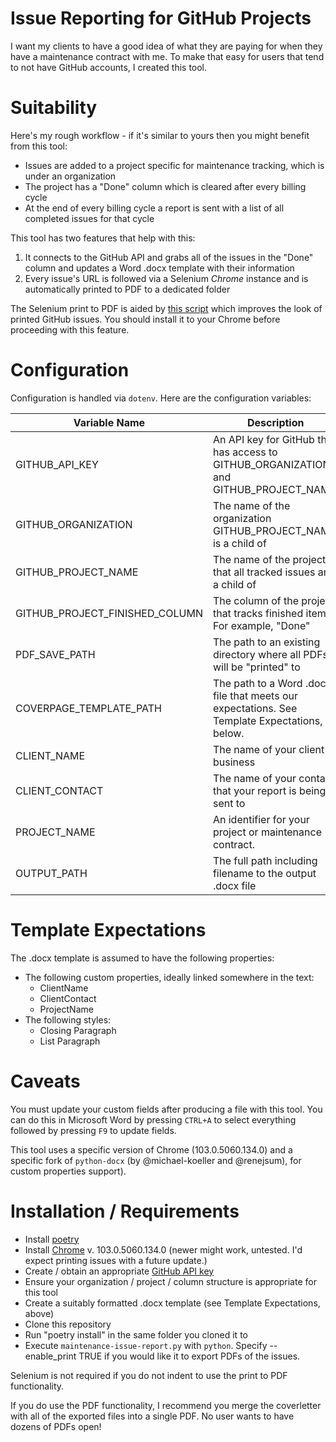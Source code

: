 # Issue Reporting for GitHub Projects

I want my clients to have a good idea of what they are paying for when they have a maintenance contract with me. To make that easy for users that tend to not have GitHub accounts, I created this tool.

# Suitability

Here's my rough workflow - if it's similar to yours then you might benefit from this tool:
- Issues are added to a project specific for maintenance tracking, which is under an organization
- The project has a "Done" column which is cleared after every billing cycle
- At the end of every billing cycle a report is sent with a list of all completed issues for that cycle

This tool has two features that help with this:
1. It connects to the GitHub API and grabs all of the issues in the "Done" column and updates a Word .docx template with their information
2. Every issue's URL is followed via a Selenium *Chrome* instance and is automatically printed to PDF to a dedicated folder

The Selenium print to PDF is aided by [this script](https://gist.github.com/gaute/1357711/1c19e061c66fab71337b5b9b51f82b5abfb97f46) which improves the look of printed GitHub issues. You should install it to your Chrome before proceeding with this feature.

# Configuration

Configuration is handled via `dotenv`. Here are the configuration variables:

| Variable Name | Description | 
|---------------|-------------|
| GITHUB_API_KEY | An API key for GitHub that has access to GITHUB_ORGANIZATION and GITHUB_PROJECT_NAME. |
| GITHUB_ORGANIZATION | The name of the organization GITHUB_PROJECT_NAME is a child of |
| GITHUB_PROJECT_NAME | The name of the project that all tracked issues are a child of | 
| GITHUB_PROJECT_FINISHED_COLUMN | The column of the project that tracks finished items. For example, "Done" |
| PDF_SAVE_PATH | The path to an existing directory where all PDFs will be "printed" to |
| COVERPAGE_TEMPLATE_PATH | The path to a Word .docx file that meets our expectations. See Template Expectations, below. | 
| CLIENT_NAME | The name of your client's business |
| CLIENT_CONTACT | The name of your contact that your report is being sent to | 
| PROJECT_NAME | An identifier for your project or maintenance contract. | 
| OUTPUT_PATH | The full path including filename to the output .docx file |

# Template Expectations

The .docx template is assumed to have the following properties:

* The following custom properties, ideally linked somewhere in the text:
    * ClientName
    * ClientContact
    * ProjectName
* The following styles:
    * Closing Paragraph
    * List Paragraph

# Caveats

You must update your custom fields after producing a file with this tool. You can do this in Microsoft Word by pressing `CTRL+A` to select everything followed by pressing `F9` to update fields.

This tool uses a specific version of Chrome (103.0.5060.134.0) and a specific fork of `python-docx` (by @michael-koeller and @renejsum), for custom properties support).

# Installation / Requirements

* Install [poetry](https://python-poetry.org/)
* Install [Chrome](https://www.google.com/intl/en_us/chrome/) v. 103.0.5060.134.0 (newer might work, untested. I'd expect printing issues with a future update.)
* Create / obtain an appropriate [GitHub API key](https://github.com/settings/tokens)
* Ensure your organization / project / column structure is appropriate for this tool
* Create a suitably formatted .docx template (see Template Expectations, above)
* Clone this repository
* Run "poetry install" in the same folder you cloned it to
* Execute `maintenance-issue-report.py` with `python`. Specify --enable_print TRUE if you would like it to export PDFs of the issues.

Selenium is not required if you do not indent to use the print to PDF functionality. 

If you do use the PDF functionality, I recommend you merge the coverletter with all of the exported files into a single PDF. No user wants to have dozens of PDFs open!
